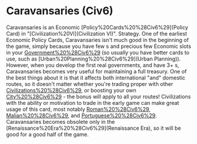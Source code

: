 # Caravansaries (Civ6)

Caravansaries is an Economic [Policy%20Cards%20%28Civ6%29](Policy Card) in "[Civilization%20VI](Civilization VI)".
Strategy.
One of the earliest Economic Policy Cards, Caravansaries isn't much good in the beginning of the game, simply because you have few s and precious few Economic slots in your [Government%20%28Civ6%29](government) (so usually you have better cards to use, such as [Urban%20Planning%20%28Civ6%29](Urban Planning)). However, when you develop the first real governments, and have 3+ s, Caravansaries becomes very useful for maintaining a full treasury. One of the best things about it is that it affects both international "and" domestic routes, so it doesn't matter whether you're trading proper with other [Civilizations%20%28Civ6%29](civilizations), or boosting your own [City%20%28Civ6%29](cities) - the bonus will apply to all your routes!
Civilizations with the ability or motivation to trade in the early game can make great usage of this card, most notably [Roman%20%28Civ6%29](Rome), [Malian%20%28Civ6%29](Mali), and [Portuguese%20%28Civ6%29](Portugal).
Caravansaries becomes obsolete only in the [Renaissance%20Era%20%28Civ6%29](Renaissance Era), so it will be good for a good half of the game.
